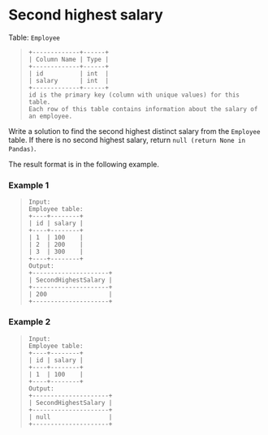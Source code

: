 # Second highest salary

Table: `Employee`
> ```
> +-------------+------+
> | Column Name | Type |
> +-------------+------+
> | id          | int  |
> | salary      | int  |
> +-------------+------+
> id is the primary key (column with unique values) for this table.
> Each row of this table contains information about the salary of an employee.
> ```

Write a solution to find the second highest distinct salary from the `Employee` table. If there is no second highest salary, return `null (return None in Pandas)`.

The result format is in the following example.

 

### Example 1
> ```
> Input: 
> Employee table:
> +----+--------+
> | id | salary |
> +----+--------+
> | 1  | 100    |
> | 2  | 200    |
> | 3  | 300    |
> +----+--------+
> Output: 
> +---------------------+
> | SecondHighestSalary |
> +---------------------+
> | 200                 |
> +---------------------+
> ```

### Example 2
> ```
> Input: 
> Employee table:
> +----+--------+
> | id | salary |
> +----+--------+
> | 1  | 100    |
> +----+--------+
> Output: 
> +---------------------+
> | SecondHighestSalary |
> +---------------------+
> | null                |
> +---------------------+
> ```